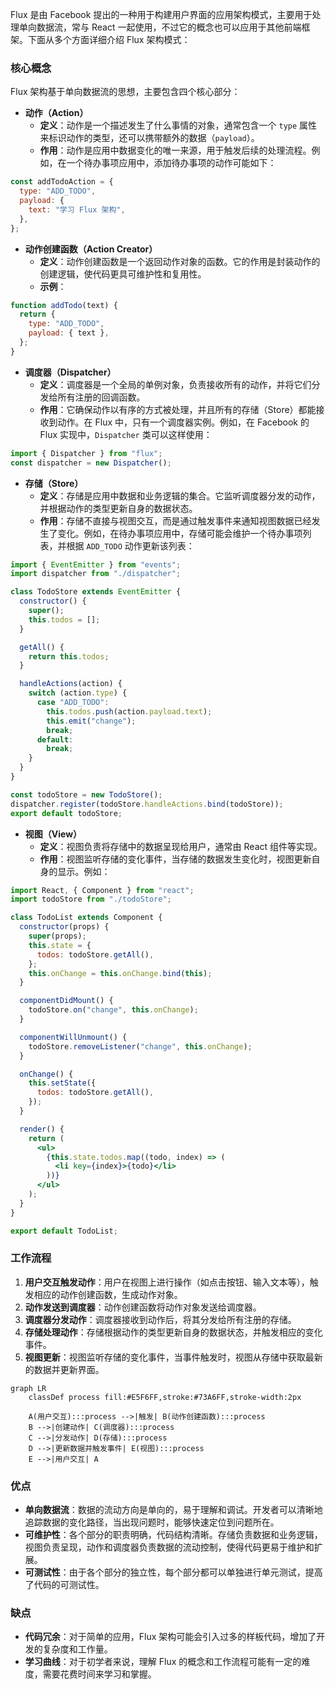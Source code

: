 Flux 是由 Facebook 提出的一种用于构建用户界面的应用架构模式，主要用于处理单向数据流，常与 React 一起使用，不过它的概念也可以应用于其他前端框架。下面从多个方面详细介绍 Flux 架构模式：

### 核心概念

Flux 架构基于单向数据流的思想，主要包含四个核心部分：

- **动作（Action）**
  - **定义**：动作是一个描述发生了什么事情的对象，通常包含一个 `type` 属性来标识动作的类型，还可以携带额外的数据（`payload`）。
  - **作用**：动作是应用中数据变化的唯一来源，用于触发后续的处理流程。例如，在一个待办事项应用中，添加待办事项的动作可能如下：

```javascript
const addTodoAction = {
  type: "ADD_TODO",
  payload: {
    text: "学习 Flux 架构",
  },
};
```

- **动作创建函数（Action Creator）**
  - **定义**：动作创建函数是一个返回动作对象的函数。它的作用是封装动作的创建逻辑，使代码更具可维护性和复用性。
  - **示例**：

```javascript
function addTodo(text) {
  return {
    type: "ADD_TODO",
    payload: { text },
  };
}
```

- **调度器（Dispatcher）**
  - **定义**：调度器是一个全局的单例对象，负责接收所有的动作，并将它们分发给所有注册的回调函数。
  - **作用**：它确保动作以有序的方式被处理，并且所有的存储（Store）都能接收到动作。在 Flux 中，只有一个调度器实例。例如，在 Facebook 的 Flux 实现中，`Dispatcher` 类可以这样使用：

```javascript
import { Dispatcher } from "flux";
const dispatcher = new Dispatcher();
```

- **存储（Store）**
  - **定义**：存储是应用中数据和业务逻辑的集合。它监听调度器分发的动作，并根据动作的类型更新自身的数据状态。
  - **作用**：存储不直接与视图交互，而是通过触发事件来通知视图数据已经发生了变化。例如，在待办事项应用中，存储可能会维护一个待办事项列表，并根据 `ADD_TODO` 动作更新该列表：

```javascript
import { EventEmitter } from "events";
import dispatcher from "./dispatcher";

class TodoStore extends EventEmitter {
  constructor() {
    super();
    this.todos = [];
  }

  getAll() {
    return this.todos;
  }

  handleActions(action) {
    switch (action.type) {
      case "ADD_TODO":
        this.todos.push(action.payload.text);
        this.emit("change");
        break;
      default:
        break;
    }
  }
}

const todoStore = new TodoStore();
dispatcher.register(todoStore.handleActions.bind(todoStore));
export default todoStore;
```

- **视图（View）**
  - **定义**：视图负责将存储中的数据呈现给用户，通常由 React 组件等实现。
  - **作用**：视图监听存储的变化事件，当存储的数据发生变化时，视图更新自身的显示。例如：

```jsx
import React, { Component } from "react";
import todoStore from "./todoStore";

class TodoList extends Component {
  constructor(props) {
    super(props);
    this.state = {
      todos: todoStore.getAll(),
    };
    this.onChange = this.onChange.bind(this);
  }

  componentDidMount() {
    todoStore.on("change", this.onChange);
  }

  componentWillUnmount() {
    todoStore.removeListener("change", this.onChange);
  }

  onChange() {
    this.setState({
      todos: todoStore.getAll(),
    });
  }

  render() {
    return (
      <ul>
        {this.state.todos.map((todo, index) => (
          <li key={index}>{todo}</li>
        ))}
      </ul>
    );
  }
}

export default TodoList;
```

### 工作流程

1. **用户交互触发动作**：用户在视图上进行操作（如点击按钮、输入文本等），触发相应的动作创建函数，生成动作对象。
2. **动作发送到调度器**：动作创建函数将动作对象发送给调度器。
3. **调度器分发动作**：调度器接收到动作后，将其分发给所有注册的存储。
4. **存储处理动作**：存储根据动作的类型更新自身的数据状态，并触发相应的变化事件。
5. **视图更新**：视图监听存储的变化事件，当事件触发时，视图从存储中获取最新的数据并更新界面。

```mermaid
graph LR
    classDef process fill:#E5F6FF,stroke:#73A6FF,stroke-width:2px

    A(用户交互):::process -->|触发| B(动作创建函数):::process
    B -->|创建动作| C(调度器):::process
    C -->|分发动作| D(存储):::process
    D -->|更新数据并触发事件| E(视图):::process
    E -->|用户交互| A
```

### 优点

- **单向数据流**：数据的流动方向是单向的，易于理解和调试。开发者可以清晰地追踪数据的变化路径，当出现问题时，能够快速定位到问题所在。
- **可维护性**：各个部分的职责明确，代码结构清晰。存储负责数据和业务逻辑，视图负责呈现，动作和调度器负责数据的流动控制，使得代码更易于维护和扩展。
- **可测试性**：由于各个部分的独立性，每个部分都可以单独进行单元测试，提高了代码的可测试性。

### 缺点

- **代码冗余**：对于简单的应用，Flux 架构可能会引入过多的样板代码，增加了开发的复杂度和工作量。
- **学习曲线**：对于初学者来说，理解 Flux 的概念和工作流程可能有一定的难度，需要花费时间来学习和掌握。
